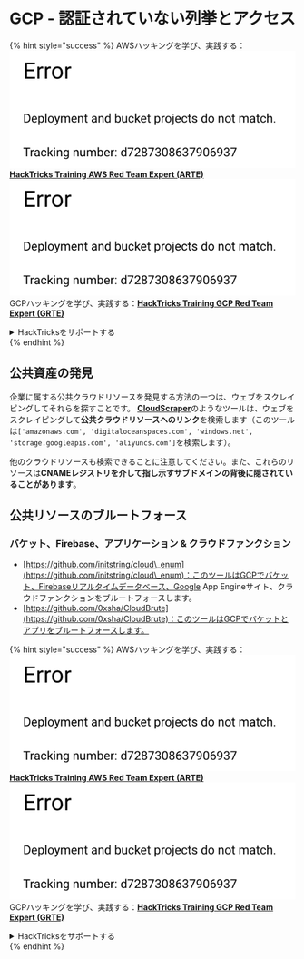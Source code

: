 # GCP - 認証されていない列挙とアクセス

{% hint style="success" %}
AWSハッキングを学び、実践する：<img src="../../../.gitbook/assets/image (1) (1).png" alt="" data-size="line">[**HackTricks Training AWS Red Team Expert (ARTE)**](https://training.hacktricks.xyz/courses/arte)<img src="../../../.gitbook/assets/image (1) (1).png" alt="" data-size="line">\
GCPハッキングを学び、実践する：<img src="../../../.gitbook/assets/image (2).png" alt="" data-size="line">[**HackTricks Training GCP Red Team Expert (GRTE)**<img src="../../../.gitbook/assets/image (2).png" alt="" data-size="line">](https://training.hacktricks.xyz/courses/grte)

<details>

<summary>HackTricksをサポートする</summary>

* [**サブスクリプションプラン**](https://github.com/sponsors/carlospolop)を確認してください！
* **💬 [**Discordグループ**](https://discord.gg/hRep4RUj7f)または[**Telegramグループ**](https://t.me/peass)に参加するか、**Twitter** 🐦 [**@hacktricks\_live**](https://twitter.com/hacktricks\_live)**をフォローしてください。**
* **[**HackTricks**](https://github.com/carlospolop/hacktricks)および[**HackTricks Cloud**](https://github.com/carlospolop/hacktricks-cloud)のGitHubリポジトリにPRを提出してハッキングトリックを共有してください。**

</details>
{% endhint %}

## 公共資産の発見

企業に属する公共クラウドリソースを発見する方法の一つは、ウェブをスクレイピングしてそれらを探すことです。 [**CloudScraper**](https://github.com/jordanpotti/CloudScraper)のようなツールは、ウェブをスクレイピングして**公共クラウドリソースへのリンク**を検索します（このツールは`['amazonaws.com', 'digitaloceanspaces.com', 'windows.net', 'storage.googleapis.com', 'aliyuncs.com']`を検索します）。

他のクラウドリソースも検索できることに注意してください。また、これらのリソースは**CNAMEレジストリを介して指し示すサブドメインの背後に隠されていることがあります**。

## 公共リソースのブルートフォース

### バケット、Firebase、アプリケーション & クラウドファンクション

* [https://github.com/initstring/cloud\_enum](https://github.com/initstring/cloud\_enum)：このツールはGCPでバケット、Firebaseリアルタイムデータベース、Google App Engineサイト、クラウドファンクションをブルートフォースします。
* [https://github.com/0xsha/CloudBrute](https://github.com/0xsha/CloudBrute)：このツールはGCPでバケットとアプリをブルートフォースします。

{% hint style="success" %}
AWSハッキングを学び、実践する：<img src="../../../.gitbook/assets/image (1) (1).png" alt="" data-size="line">[**HackTricks Training AWS Red Team Expert (ARTE)**](https://training.hacktricks.xyz/courses/arte)<img src="../../../.gitbook/assets/image (1) (1).png" alt="" data-size="line">\
GCPハッキングを学び、実践する：<img src="../../../.gitbook/assets/image (2).png" alt="" data-size="line">[**HackTricks Training GCP Red Team Expert (GRTE)**<img src="../../../.gitbook/assets/image (2).png" alt="" data-size="line">](https://training.hacktricks.xyz/courses/grte)

<details>

<summary>HackTricksをサポートする</summary>

* [**サブスクリプションプラン**](https://github.com/sponsors/carlospolop)を確認してください！
* **💬 [**Discordグループ**](https://discord.gg/hRep4RUj7f)または[**Telegramグループ**](https://t.me/peass)に参加するか、**Twitter** 🐦 [**@hacktricks\_live**](https://twitter.com/hacktricks\_live)**をフォローしてください。**
* **[**HackTricks**](https://github.com/carlospolop/hacktricks)および[**HackTricks Cloud**](https://github.com/carlospolop/hacktricks-cloud)のGitHubリポジトリにPRを提出してハッキングトリックを共有してください。**

</details>
{% endhint %}
